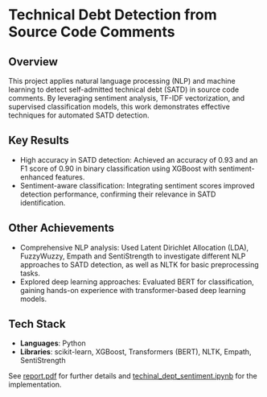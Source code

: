 # Technical Debt Detection from Source Code Comments  

## Overview  
This project applies natural language processing (NLP) and machine learning to detect self-admitted technical debt (SATD) in source code comments. By leveraging sentiment analysis, TF-IDF vectorization, and supervised classification models, this work demonstrates effective techniques for automated SATD detection.  

## Key Results  
- High accuracy in SATD detection: Achieved an accuracy of 0.93 and an F1 score of 0.90 in binary classification using XGBoost with sentiment-enhanced features.  
- Sentiment-aware classification: Integrating sentiment scores improved detection performance, confirming their relevance in SATD identification.  

## Other Achievements  
- Comprehensive NLP analysis: Used Latent Dirichlet Allocation (LDA), FuzzyWuzzy, Empath and SentiStrength to investigate different NLP approaches to SATD detection, as well as NLTK for basic preprocessing tasks.
- Explored deep learning approaches: Evaluated BERT for classification, gaining hands-on experience with transformer-based deep learning models.  

## Tech Stack  
- **Languages**: Python  
- **Libraries**: scikit-learn, XGBoost, Transformers (BERT), NLTK, Empath, SentiStrength  

See [report.pdf](./report.pdf) for further details and [techinal_dept_sentiment.ipynb](./techinal_dept_sentiment.ipynb) for the implementation.
